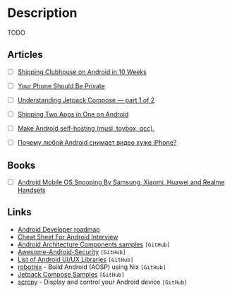 # Description

TODO


## Articles

- [ ] [Shipping Clubhouse on Android in 10 Weeks](https://blog.clubhouse.com/shipping-clubhouse-on-android-in-10-weeks/)
- [ ] [Your Phone Should Be Private](https://calyxos.org/)
- [ ] [Understanding Jetpack Compose — part 1 of 2](https://medium.com/androiddevelopers/understanding-jetpack-compose-part-1-of-2-ca316fe39050)
- [ ] [Shipping Two Apps in One on Android](https://eng.snap.com/shipping_two_apps_in_one_android)
- [ ] [Make Android self-hosting (musl, toybox, qcc).](http://landley.net/aboriginal/about.html#selfhost)
- [ ] [Почему любой Android снимает видео хуже iPhone?](https://habr.com/ru/post/584616/)


## Books

- [ ] [Android Mobile OS Snooping By Samsung, Xiaomi, Huawei and Realme Handsets](https://www.scss.tcd.ie/Doug.Leith/Android_privacy_report.pdf)


## Links

- [Android Developer roadmap](https://roadmap.sh/android)
- [Cheat Sheet For Android Interview](https://github.com/MindorksOpenSource/android-interview-questions)
- [Android Architecture Components samples](https://github.com/android/architecture-components-samples) `[GitHub]`
- [Awesome-Android-Security](https://github.com/saeidshirazi/awesome-android-security) `[GitHub]`
- [List of Android UI/UX Libraries](https://github.com/wasabeef/awesome-android-ui) `[GitHub]`
- [robotnix](https://github.com/danielfullmer/robotnix) - Build Android (AOSP) using Nix `[GitHub]`
- [Jetpack Compose Samples](https://github.com/android/compose-samples) `[GitHub]`
- [scrcpy](https://github.com/Genymobile/scrcpy) -  Display and control your Android device `[GitHub]`
